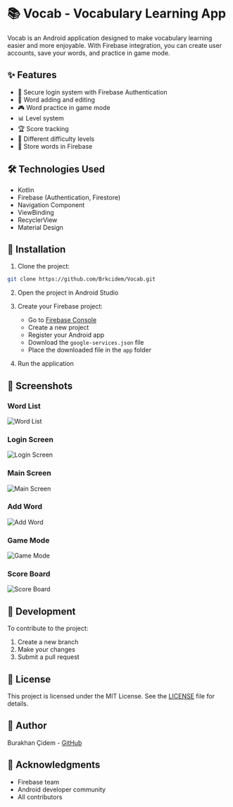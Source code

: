 # 📚 Vocab - Vocabulary Learning App

Vocab is an Android application designed to make vocabulary learning easier and more enjoyable. With Firebase integration, you can create user accounts, save your words, and practice in game mode.

## ✨ Features

- 🔐 Secure login system with Firebase Authentication
- 📝 Word adding and editing
- 🎮 Word practice in game mode
- 📊 Level system
- 🏆 Score tracking
- 🎯 Different difficulty levels
- 💾 Store words in Firebase

## 🛠️ Technologies Used

- Kotlin
- Firebase (Authentication, Firestore)
- Navigation Component
- ViewBinding
- RecyclerView
- Material Design

## 🚀 Installation

1. Clone the project:
```bash
git clone https://github.com/Brkcidem/Vocab.git
```

2. Open the project in Android Studio

3. Create your Firebase project:
   - Go to [Firebase Console](https://console.firebase.google.com)
   - Create a new project
   - Register your Android app
   - Download the `google-services.json` file
   - Place the downloaded file in the `app` folder

4. Run the application

## 📱 Screenshots

### Word List
![Word List](screenshots/vocabulary.png)

### Login Screen
![Login Screen](screenshots/login.png)

### Main Screen
![Main Screen](screenshots/main.png)

### Add Word
![Add Word](screenshots/add_word.png)

### Game Mode
![Game Mode](screenshots/game.png)

### Score Board
![Score Board](screenshots/score.png)

## 🔧 Development

To contribute to the project:

1. Create a new branch
2. Make your changes
3. Submit a pull request

## 📝 License

This project is licensed under the MIT License. See the [LICENSE](LICENSE) file for details.

## 👤 Author

Burakhan Çidem - [GitHub](https://github.com/Brkcidem)

## 🙏 Acknowledgments

- Firebase team
- Android developer community
- All contributors